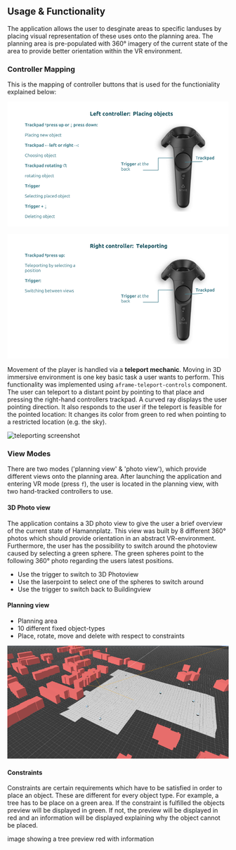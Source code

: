
## Usage & Functionality
The application allows the user to desginate areas to specific landuses by
placing visual representation of these uses onto the planning area.
The planning area is pre-populated with 360° imagery of the current state of
the area to provide better orientation within the VR environment.

### Controller Mapping
This is the mapping of controller buttons that is used for the functioniality
explained below:

![left hand](left-controller.png)

![right hand](right-controller.png)

Movement of the player is handled via a **teleport mechanic**.
Moving in 3D immersive environment is one key basic task a user wants to
perform. This functionality was implemented using `aframe-teleport-controls`
component. The user can teleport to a distant point by pointing to that place
and pressing the right-hand controllers trackpad.
A curved ray displays the user pointing direction. It also responds to the user
if the teleport is feasible for the pointed location: It changes its color
from green to red when pointing to a restricted location (e.g. the sky).

![teleporting screenshot](TODO)

### View Modes
There are two modes ('planning view' & 'photo view'), which provide different
views onto the planning area.
After launching the application and entering VR mode (press `f`), the user is
located in the planning view, with two hand-tracked controllers to use.

#### 3D Photo view
The application contains a 3D photo view to give the user a brief overview of
the current state of Hamannplatz. This view was built by 8 different 360° photos
which should provide orientation in an abstract VR-environment. Furthermore, the
user has the possibility to switch around the photoview caused by selecting a
green sphere. The green spheres point to the following  360° photo regarding the
users latest positions.

* Use the trigger to switch to 3D Photoview
* Use the laserpoint to select one of the spheres to switch around
* Use the trigger to switch back to Buildingview

#### Planning view  
* Planning area
* 10 different fixed object-types
* Place, rotate, move and delete with respect to constraints

![area of interest screenshot](aoi.png)

#### Constraints
Constraints are certain requirements which have to be satisfied in order to place
an object. These are different for every object type. For example, a tree has to be place 
on a green area. If the constraint is fulfilled the objects preview will be displayed in 
green. If not, the preview will be displayed in red and an information will be displayed 
explaining why the object cannot be placed.

image showing a tree preview red with information